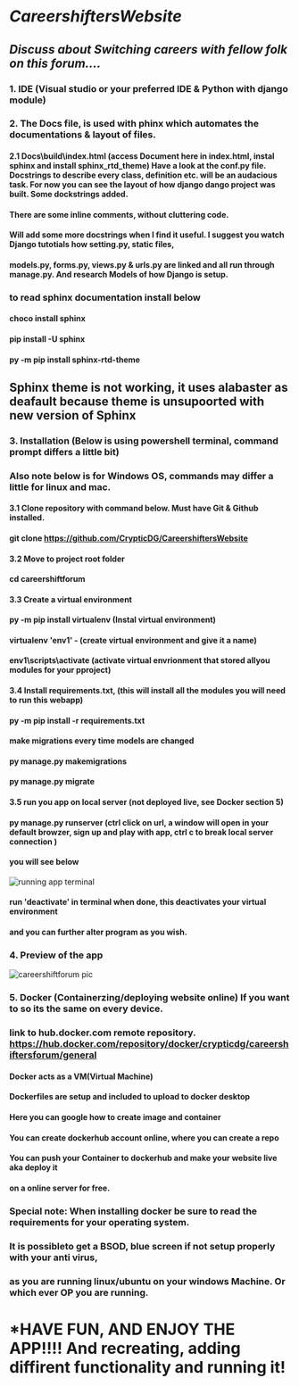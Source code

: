 # *CareershiftersWebsite*
## _Discuss about Switching careers with fellow folk on this forum...._

### 1. IDE (Visual studio or your preferred IDE & Python with django module)

### 2. The Docs file, is used with phinx which automates the documentations & layout of files. 

#### 2.1 Docs\build\index.html (access Document here in index.html, instal sphinx and install  sphinx_rtd_theme) Have a look at the conf.py file. Docstrings to describe every class, definition etc. will be an audacious task. For now you can see the layout of how django dango project was built. Some dockstrings added. 
#### There are some inline comments, without cluttering code. 
#### Will add some more docstrings when I find it useful. I suggest you watch Django tutotials how setting.py, static files,
#### models.py, forms.py, views.py & urls.py are linked and all run through manage.py. And research Models of how Django is setup. 
### to read sphinx documentation install below
#### choco install sphinx
#### pip install -U sphinx
#### py -m pip install sphinx-rtd-theme
## Sphinx theme is not working, it uses alabaster as deafault because theme is unsupoorted with new version of Sphinx

### 3. Installation (Below is using powershell terminal, command prompt differs a little bit)

### Also note below is for Windows OS, commands may differ a little for linux and mac. 
#### 3.1 Clone repository with command below. Must have Git & Github installed. 
#### git clone https://github.com/CrypticDG/CareershiftersWebsite
#### 3.2 Move to project root folder
#### cd careershiftforum
#### 3.3 Create a virtual environment
#### py -m pip install virtualenv (Instal virtual environment)
#### virtualenv 'env1' - (create virtual environment and give it a name)
#### env1\scripts\activate (activate virtual envrionment that stored allyou modules for your pproject)
#### 3.4 Install requirements.txt, (this will install all the modules you will need to run this webapp)
#### py -m pip install -r requirements.txt
#### make migrations every time models are changed
#### py manage.py makemigrations
#### py manage.py migrate
#### 3.5 run you app on local server (not deployed live, see Docker section 5)
#### py manage.py runserver (ctrl click on url, a window will open in your default browzer, sign up and play with app, ctrl c to break local server connection )
#### you will see below

![running app terminal](https://github.com/CrypticDG/DjangoCareerShiftersWebsite/assets/132646907/5aa0975d-6ec8-4426-a6c5-819105134120)

#### run 'deactivate' in terminal when done, this deactivates your virtual environment
#### and you can further alter program as you wish. 

### 4. Preview of the app

![careershiftforum pic](https://github.com/CrypticDG/DjangoCareerShiftersWebsite/assets/132646907/038ac022-8ea7-4767-b11e-18a2cdb71107)

### 5. Docker (Containerzing/deploying website online) If you want to so its the same on every device.
### link to hub.docker.com remote repository. https://hub.docker.com/repository/docker/crypticdg/careershiftersforum/general

#### Docker acts as a VM(Virtual Machine)
#### Dockerfiles are setup and included to upload to docker desktop
#### Here you can google how to create image and container
#### You can create dockerhub account online, where you can create a repo
#### You can push your Container to dockerhub and make your website live aka deploy it
#### on a online server for free.
### Special note: When installing docker be sure to read the requirements for your operating system.
### It is possibleto get a BSOD, blue screen if not setup properly with your anti virus, 
### as you are running linux/ubuntu on your windows Machine. Or which ever OP you are running. 

# *HAVE FUN, AND ENJOY THE APP!!!! And recreating, adding diffirent functionality and running it!






